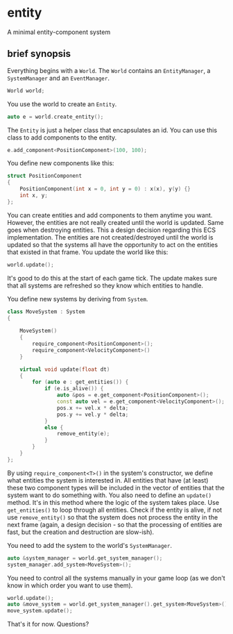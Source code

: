entity
======

A minimal entity-component system

brief synopsis
--------------
Everything begins with a ```World```. The ```World``` contains an ```EntityManager```, a ```SystemManager``` and an ```EventManager```.

```c++
World world;
```

You use the world to create an ```Entity```.

```c++
auto e = world.create_entity();
```

The ```Entity``` is just a helper class that encapsulates an id. You can use this class
to add components to the entity.

```c++
e.add_component<PositionComponent>(100, 100);
```

You define new components like this:

```c++
struct PositionComponent
{
    PositionComponent(int x = 0, int y = 0) : x(x), y(y) {}
    int x, y;
};
```

You can create entities and add components to them anytime you want. However, the entities are not really created until
the world is updated. Same goes when destroying entities. This a design decision regarding this ECS implementation.
The entities are not created/destroyed until the world is updated so that the systems all have the opportunity
to act on the entities that existed in that frame. You update the world like this:

```c++
world.update();
```

It's good to do this at the start of each game tick. The update makes sure that all systems are refreshed so they know
which entities to handle.

You define new systems by deriving from ```System```.

```c++
class MoveSystem : System
{
    
    MoveSystem()
    {
        require_component<PositionComponent>();
        require_component<VelocityComponent>()
    }

    virtual void update(float dt)
    {
        for (auto e : get_entities()) {
            if (e.is_alive()) {
                auto &pos = e.get_component<PositionComponent>();
                const auto vel = e.get_component<VelocityComponent>();
                pos.x += vel.x * delta;
                pos.y += vel.y * delta;
            }
            else {
                remove_entity(e);
            }
        }
    }
};
```

By using ```require_component<T>()``` in the system's constructor, we define what entities the system is interested in.
All entities that have (at least) these two component types will be included in the vector of entities that the system
want to do something with. You also need to define an ```update()``` method.
It's in this method where the logic of the system takes place. Use ```get_entities()``` to loop through all entities.
Check if the entity is alive, if not use ```remove_entity()``` so that the system does not process the entity in the next frame
(again, a design decision - so that the processing of entities are fast, but the creation and destruction are slow-ish).

You need to add the system to the world's ```SystemManager```.

```c++
auto &system_manager = world.get_system_manager();
system_manager.add_system<MoveSystem>();
```

You need to control all the systems manually in your game loop (as we don't know in which order you want to use them).

```c++
world.update();
auto &move_system = world.get_system_manager().get_system<MoveSystem>();
move_system.update();
```

That's it for now. Questions?
